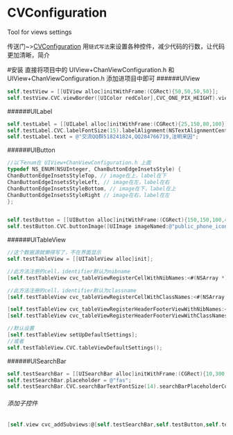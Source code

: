 # CVConfiguration
Tool for views settings

传送门~>[CVConfiguration](https://github.com/Chan4iOS/CVConfiguration)
用`链式写法`来设置各种控件，减少代码的行数，让代码更加清晰，简介

#安装
直接将项目中的  UIView+ChanViewConfiguration.h 和 UIView+ChanViewConfiguration.h 添加进项目中即可
######UIView
```objectivec
self.testView = [[UIView alloc]initWithFrame:(CGRect){50,50,50,50}];
self.testView.CVC.viewBorder([UIColor redColor],CVC_ONE_PIX_HEIGHT).viewCornerRatioToHeight(0.5).viewBackGroundColor([UIColor yellowColor]);
```

######UILabel
```objectivec
self.testLabel = [[UILabel alloc]initWithFrame:(CGRect){25,150,80,100}];
self.testLabel.CVC.labelFontSize(15).labelAlignment(NSTextAlignmentCenter).labelTextColor([UIColor blueColor]).labelNumOfLines(0).viewBackGroundColor([UIColor cyanColor]);
self.testLabel.text = @"交流QQ群518241824,QQ284766719,注明来因";
```

######UIButton
```objectivec
//以下enum在 UIView+ChanViewConfiguration.h 上面
typedef NS_ENUM(NSUInteger, ChanButtonEdgeInsetsStyle) {
ChanButtonEdgeInsetsStyleTop, // image在上，label在下
ChanButtonEdgeInsetsStyleLeft, // image在左，label在右
ChanButtonEdgeInsetsStyleBottom, // image在下，label在上
ChanButtonEdgeInsetsStyleRight // image在右，label在左
};


self.testButton = [[UIButton alloc]initWithFrame:(CGRect){150,150,100,40}];
self.testButton.CVC.buttonImage([UIImage imageNamed:@"public_phone_icon"],UIControlStateNormal).buttonTitle(@"284766710",0).buttonResponse(self,@selector(click:),UIControlEventTouchUpInside).buttonTitleFontSize(14).buttonLayoutContent(ChanButtonEdgeInsetsStyleLeft,5).buttonTitleColor([UIColor redColor],0).viewBackGroundColor([UIColor yellowColor]);
```
######UITableView
```objectivec
//这个数据源就懒得写了，不在界面显示
self.testTableView = [[UITableView alloc]init];

//此方法注册的cell，identifier默认为nibname
[self.testTableView cvc_tableViewRegisterCellWithNibNames:<#(NSArray *)#>]

//此方法注册的cell，identifier默认为classname
[self.testTableView cvc_tableViewRegisterCellWithClassNames:<#(NSArray *)#>]

[self.testTableView cvc_tableViewRegisterHeaderFooterViewWithNibNames:<#(NSArray *)#>]
[self.testTableView cvc_tableViewRegisterHeaderFooterViewWithClassNames:<#(NSArray *)#>]

//默认设置    
[self.testTableView setUpDefaultSettings];
//或者
self.testTableView.CVC.tableViewDefaultSettings();
```
######UISearchBar
```objectivec
self.testSearchBar = [[UISearchBar alloc]initWithFrame:(CGRect){10,300,200,40}];
self.testSearchBar.placeholder = @"fas";
self.testSearchBar.CVC.searchBarTextFontSize(14).searchBarPlaceholderColor([UIColor blueColor]).searchBarTextColor([UIColor redColor]);
```

###### 添加子控件
```objectivec
[self.view cvc_addSubviews:@[self.testSearchBar,self.testButton,self.testView,self.testLabel]];
```